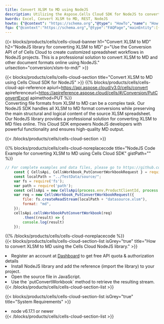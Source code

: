 ```yaml
---
title: Convert XLSM to MD using NodeJS 
description: Utilizing the Aspose.Cells Cloud SDK for NodeJS to convert a XLSM format file to a MD format file. 
kwords: Excel, Convert XLSM to MD, REST, NodeJS
howto: {"@context": "https://schema.org","@type": "HowTo","name": "How to convert XLSM to MD using the Cells Cloud NodeJS library.","description": "How to convert XLSM to MD using the Cells Cloud NodeJS library.","image": {"@type": "ImageObject"},"url": "/nodejs/conversion/xlsm-to-md/","step": [{ "@type": "HowToStep","name": "How to convert XLSM to MD using the Cells Cloud NodeJS library. step 1", "image": {"@type": "ImageObject",},"url": "/nodejs/conversion/xlsm-to-md/","text": "Register an account at <a href='https://dashboard.aspose.cloud/'>Dashboard</a> to get free API quota & authorization details",},{ "@type": "HowToStep","name": "How to convert XLSM to MD using the Cells Cloud NodeJS library. step 1", "image": {"@type": "ImageObject",},"url": "/nodejs/conversion/xlsm-to-md/","text": "Install NodeJS library and add the reference (import the library) to your project.",},{ "@type": "HowToStep","name": "How to convert XLSM to MD using the Cells Cloud NodeJS library. step 1", "image": {"@type": "ImageObject",},"url": "/nodejs/conversion/xlsm-to-md/","text": "Open the source file in JavaScript.",},{ "@type": "HowToStep","name": "How to convert XLSM to MD using the Cells Cloud NodeJS library. step 1", "image": {"@type": "ImageObject",},"url": "/nodejs/conversion/xlsm-to-md/","text": "Use the `putConvertWorkbook` method to retrieve the resulting stream.",}, ],"supply": {"@type": "HowToSupply","name": "document"},"tool": [{"@type": "HowToTool","name": "Visual Studio, Visual Studio Code, WebStorm"},{"@type": "HowToTool","name": "Aspose Cells"}],"totalTime": "PT6M"}
fqa: {"@context":"https://schema.org","@type":"FAQPage","mainEntity":[{"@type":"Question","name":"Why convert file formats in C# using REST API?","acceptedAnswer":{"@type":"Answer","text":"Documents are encoded in many ways, and some files may be incompatible with the software you use. To open and read such files, just convert them to appropriate file formats.<br/><ol><li>Install .NET SDK and add the reference (import the library) to your project.</li><li>Open the source file in C# using REST API.</li><li>Call the PutConvertWorkbookRequest() method, passing an output filename with required extension.</li><li>Get the result of conversion as a separate file.</li></ol>"}},{"@type":"Question","name":"What file formats can I convert with your C# library?","acceptedAnswer":{"@type":"Answer","text":"We support a variety of file formats for conversion using .NET library, including XLSX, Excel, xls , PDF, CSV, HTML, Markdown, XML, PNG, JPG, TIFF, Json, TXT and many more."}},{"@type":"Question","name":"What is the maximum allowed file size for conversion using this .NET library?","acceptedAnswer":{"@type":"Answer","text":"There are no file size limits for format conversions using .NET library."}}]}
---
```



{{< blocks/products/cells/cells-cloud-banner h1="Convert XLSM to MD" h2="NodeJS library for converting XLSM to MD" p="Use the Conversion API of of Cells Cloud to create customized spreadsheet workflows in NodeJS projects. This is a professional solution to convert XLSM to MD and other document formats online using NodeJS." urlsection="conversion/xlsm-to-md/" >}}

{{< blocks/products/cells/cells-cloud-section  title="Convert XLSM to MD using Cells Cloud SDK for NodeJS" >}}
{{% blocks/products/cells/cells-cloud-api-reference  apiurl=https://api.aspose.cloud/v3.0/cells/convert  apireferenceurl=https://apireference.aspose.cloud/cells/#/Conversion/PutConvertExcel  apimethod=PUT %}}
<br/>
Converting file formats from XLSM to MD can be a complex task. Our NodeJS SDK handles all XLSM to MD format conversions while preserving the main structural and logical content of the source XLSM spreadsheet. Our NodeJS library provides a professional solution for converting XLSM to MD files online. This Cloud SDK empowers NodeJS developers with powerful functionality and ensures high-quality MD output.

{{< /blocks/products/cells/cells-cloud-section >}}

{{% blocks/products/cells/cells-cloud-noreplacecode title="NodeJS Code Example for converting XLSM to MD using Cells Cloud SDK" gistPath="" %}}
 
```js
// For complete examples and data files, please go to https://github.com/aspose-cells-cloud/aspose-cells-cloud-node/
    const { CellsApi, CellsWorkbook_PutConvertWorkbookRequest } = require("asposecellscloud");
    const localPath = "../TestData/source/";
    var fs = require('fs');
    var path = require('path');
    const cellsApi = new CellsApi(process.env.ProductClientId, process.env.ProductClientSecret);
    var req = new CellsWorkbook_PutConvertWorkbookRequest({
        file: fs.createReadStream(localPath + "datasource.xlsm"),
        format: "md",
    });
    cellsApi.cellsWorkbookPutConvertWorkbook(req)
        .then((result) => {
        console.log(result)
    });
```
 
{{% /blocks/products/cells/cells-cloud-noreplacecode  %}}
<br/>
{{< blocks/products/cells/cells-cloud-section-list isGrey="true"  title="How to convert XLSM to MD using the Cells Cloud NodeJS library." >}}
<li>Register an account at <a href="https://dashboard.aspose.cloud/">Dashboard</a> to get free API quota & authorization details</li>
<li>Install NodeJS library and add the reference (import the library) to your project.</li>
<li>Open the source file in JavaScript.</li>
<li>Use the `putConvertWorkbook` method to retrieve the resulting stream.</li>
{{< /blocks/products/cells/cells-cloud-section-list >}}

{{< blocks/products/cells/cells-cloud-section-list isGrey="true"  title="System Requirements" >}}
<li>node v6.17.1 or newer</li>
{{< /blocks/products/cells/cells-cloud-section-list >}}
